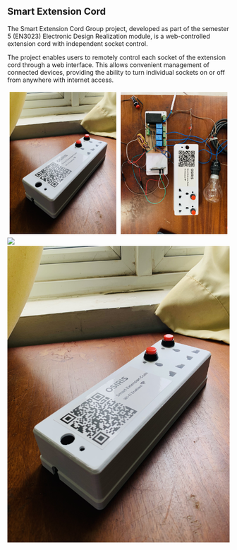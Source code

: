 <h2>Smart Extension Cord</h2>
<p>The Smart Extension Cord Group project, developed as part of the semester 5 (EN3023) Electronic Design Realization module, is a web-controlled extension cord with independent socket control.</p>
<p>The project enables users to remotely control each socket of the extension cord through a web interface. This allows convenient management of connected devices, providing the ability to turn individual sockets on or off from anywhere with internet access.</p>

<div style="display: flex; flex-direction: row;">
  <div style="flex: 1; padding: 5px;">
    <img src="/IMG_6461.jpg" alt="Smart Power Strip" style="max-width: 100%; height: auto;">
  </div>
  <div style="flex: 1; padding: 5px;">
    <img src="/IMG_6466.jpg" alt="Smart Power Strip 2" style="max-width: 100%; height: auto;">
  </div>
</div>

<div>

<img src="/IMG_6461.jpg/IMG_6461.jpg">

</div>

<div>

<img src="/IMG_6461.jpg">

</div>
